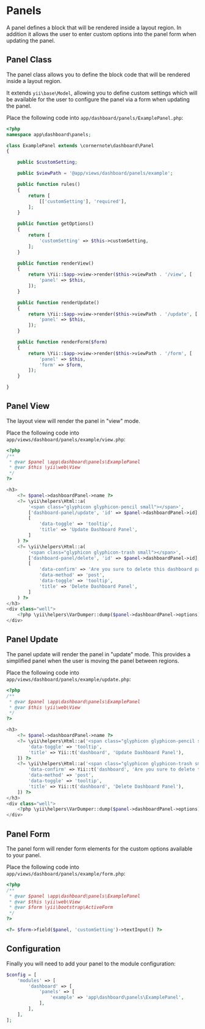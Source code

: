 # Panels

A panel defines a block that will be rendered inside a layout region.  In addition it allows the user to enter custom options into the panel form when updating the panel.


## Panel Class

The panel class allows you to define the block code that will be rendered inside a layout region.

It extends `yii\base\Model`, allowing you to define custom settings which will be available for the user to
configure the panel via a form when updating the panel.

Place the following code into `app/dashboard/panels/ExamplePanel.php`:

```php
<?php
namespace app\dashboard\panels;

class ExamplePanel extends \cornernote\dashboard\Panel
{

    public $customSetting;

    public $viewPath = '@app/views/dashboard/panels/example';

    public function rules()
    {
        return [
            [['customSetting'], 'required'],
        ];
    }

    public function getOptions()
    {
        return [
            'customSetting' => $this->customSetting,
        ];
    }

    public function renderView()
    {
        return \Yii::$app->view->render($this->viewPath . '/view', [
            'panel' => $this,
        ]);
    }

    public function renderUpdate()
    {
        return \Yii::$app->view->render($this->viewPath . '/update', [
            'panel' => $this,
        ]);
    }

    public function renderForm($form)
    {
        return \Yii::$app->view->render($this->viewPath . '/form', [
            'panel' => $this,
            'form' => $form,
        ]);
    }

}
```


## Panel View

The layout view will render the panel in "view" mode.

Place the following code into `app/views/dashboard/panels/example/view.php`:

```php
<?php
/**
 * @var $panel \app\dashboard\panels\ExamplePanel
 * @var $this \yii\web\View
 */
?>

<h3>
    <?= $panel->dashboardPanel->name ?>
    <?= \yii\helpers\Html::a(
        '<span class="glyphicon glyphicon-pencil small"></span>',
        ['dashboard-panel/update', 'id' => $panel->dashboardPanel->id],
        [
            'data-toggle' => 'tooltip',
            'title' => 'Update Dashboard Panel',
        ]
    ) ?>
    <?= \yii\helpers\Html::a(
        '<span class="glyphicon glyphicon-trash small"></span>',
        ['dashboard-panel/delete', 'id' => $panel->dashboardPanel->id],
        [
            'data-confirm' => 'Are you sure to delete this dashboard panel?',
            'data-method' => 'post',
            'data-toggle' => 'tooltip',
            'title' => 'Delete Dashboard Panel',
        ]
    ) ?>
</h3>
<div class="well">
    <?php \yii\helpers\VarDumper::dump($panel->dashboardPanel->options); ?>
</div>
```


## Panel Update

The panel update will render the panel in "update" mode.  This provides a simplified panel when the user is moving the panel between regions.

Place the following code into `app/views/dashboard/panels/example/update.php`:

```php
<?php
/**
 * @var $panel \app\dashboard\panels\ExamplePanel
 * @var $this \yii\web\View
 */
?>

<h3>
    <?= $panel->dashboardPanel->name ?>
    <?= \yii\helpers\Html::a('<span class="glyphicon glyphicon-pencil small"></span>', ['dashboard-panel/update', 'id' => $panel->dashboardPanel->id], [
        'data-toggle' => 'tooltip',
        'title' => Yii::t('dashboard', 'Update Dashboard Panel'),
    ]) ?>
    <?= \yii\helpers\Html::a('<span class="glyphicon glyphicon-trash small"></span>', ['dashboard-panel/delete', 'id' => $panel->dashboardPanel->id], [
        'data-confirm' => Yii::t('dashboard', 'Are you sure to delete this dashboard panel?'),
        'data-method' => 'post',
        'data-toggle' => 'tooltip',
        'title' => Yii::t('dashboard', 'Delete Dashboard Panel'),
    ]) ?>
</h3>
<div class="well">
    <?php \yii\helpers\VarDumper::dump($panel->dashboardPanel->options); ?>
</div>
```


## Panel Form

The panel form will render form elements for the custom options available to your panel.

Place the following code into `app/views/dashboard/panels/example/form.php`:

```php
<?php
/**
 * @var $panel \app\dashboard\panels\ExamplePanel
 * @var $this \yii\web\View
 * @var $form \yii\bootstrap\ActiveForm
 */
?>

<?= $form->field($panel, 'customSetting')->textInput() ?>
```


## Configuration

Finally you will need to add your panel to the module configuration:

```php
$config = [
    'modules' => [
        'dashboard' => [
            'panels' => [
                'example' => 'app\dashboard\panels\ExamplePanel',
            ],
        ],
    ],
];
```
